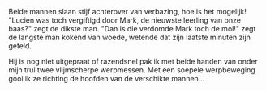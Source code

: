 Beide mannen slaan stijf achterover van verbazing, hoe is het mogelijk! 
"Lucien was toch vergiftigd door Mark, de nieuwste leerling van onze baas?" zegt de dikste man. 
"Dan is die verdomde Mark toch de mol!" zegt de langste man kokend van woede, wetende dat zijn laatste minuten zijn geteld.

Hij is nog niet uitgepraat of razendsnel pak ik met beide handen van onder mijn trui twee vlijmscherpe werpmessen.
Met een soepele werpbeweging gooi ik ze richting de hoofden van de verschikte mannen...